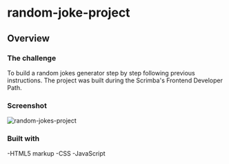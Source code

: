 # random-joke-project

## Overview

### The challenge

To build a random jokes generator step by step following previous instructions. The project was built during the Scrimba's Frontend Developer Path.

### Screenshot

![random-jokes-project](https://user-images.githubusercontent.com/79578822/119222412-92a4ea00-baf4-11eb-94d6-c097117c18f2.png)

### Built with

-HTML5 markup
-CSS
-JavaScript
